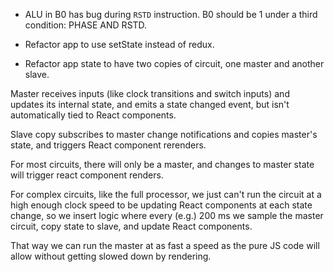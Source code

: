 - ALU in B0 has bug during ```RSTD``` instruction. B0 should be 1 under a third condition: PHASE AND RSTD.

- Refactor app to use setState instead of redux.

- Refactor app state to have two copies of circuit, one master and another slave.

Master receives inputs (like clock transitions and switch inputs) and updates its internal state, and emits a state changed event, but isn't automatically tied to React components.

Slave copy subscribes to master change notifications and copies master's state, and triggers React component rerenders.

For most circuits, there will only be a master, and changes to master state will trigger react component renders.

For complex circuits, like the full processor, we just can't run the circuit at a high enough clock speed to be updating React components at each state change, so we insert logic where every (e.g.) 200 ms we sample the master circuit, copy state to slave, and update React components.

That way we can run the master at as fast a speed as the pure JS code will allow without getting slowed down by rendering.
